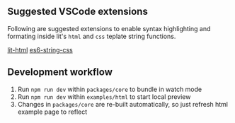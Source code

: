 ## Suggested VSCode extensions

Following are suggested extensions to enable syntax highlighting and formating inside lit's `html` and `css` teplate string functions.

[lit-html](https://marketplace.visualstudio.com/items?itemName=bierner.lit-html)
[es6-string-css](https://marketplace.visualstudio.com/items?itemName=bashmish.es6-string-css)

## Development workflow

1. Run `npm run dev` within `packages/core` to bundle in watch mode
2. Run `npm run dev` within `examples/html` to start local preview
3. Changes in `packages/core` are re-built automatically, so just refresh html example page to reflect
